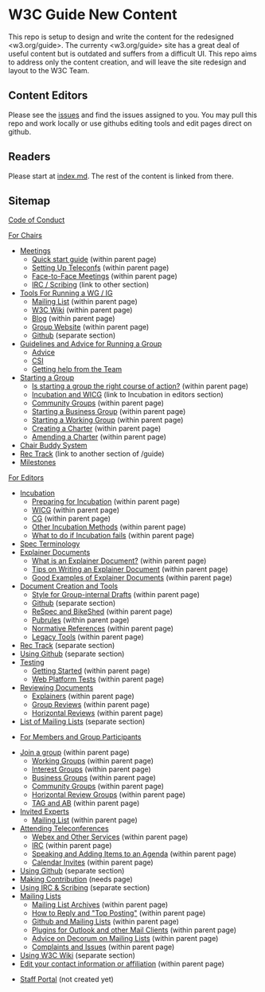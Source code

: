 # W3C Guide New Content
This repo is setup to design and write the content for the redesigned <w3.org/guide>. The currenty <w3.org/guide> site has a great deal of useful content but is outdated and suffers from a difficult UI. This repo aims to address only the content creation, and will leave the site redesign and layout to the W3C Team.

## Content Editors
Please see the [issues](https://github.com/nrooney/w3c_guide_new/issues) and find the issues assigned to you. You may pull this repo and work locally or use githubs editing tools and edit pages direct on github.

## Readers
Please start at [index.md](index.md). The rest of the content is linked from there.

## Sitemap
[Code of Conduct](code_of_conduct.md)

[For Chairs](chairs/index.md)
* [Meetings](meetings.md)
  * [Quick start guide](#) (within parent page)
  * [Setting Up Teleconfs](#) (within parent page)
  * [Face-to-Face Meetings](#) (within parent page)
  * [IRC / Scribing](#) (link to other section)
* [Tools For Running a WG / IG](tools.md)
  * [Mailing List](#) (within parent page)
  * [W3C Wiki](#) (within parent page)
  * [Blog](#) (within parent page)
  * [Group Website](#) (within parent page)
  * [Github](../github/index.md) (separate section)
* [Guidelines and Advice for Running a Group](advice.md)
  * [Advice](#advice)
  * [CSI](#csi)
  * [Getting help from the Team](#getting-help-from-the-team)
* [Starting a Group](starting_a_group.md)
  * [Is starting a group the right course of action?]() (within parent page)
  * [Incubation and WICG](../editors/incubation.md) (link to Incubation in editors section)
  * [Community Groups](#) (within parent page)
  * [Starting a Business Group](#) (within parent page)
  * [Starting a Working Group](#) (within parent page)
  * [Creating a Charter](#) (within parent page)
  * [Amending a Charter](#) (within parent page)
* [Chair Buddy System](buddysystem.md)
* [Rec Track](#) (link to another section of /guide)
* [Milestones](milestones.md)

[For Editors](editors/index.md)
* [Incubation](incubation.md)
  * [Preparing for Incubation](#) (within parent page)
  * [WICG](#) (within parent page)
  * [CG](#) (within parent page)
  * [Other Incubation Methods](#) (within parent page)
  * [What to do if Incubation fails](#) (within parent page)
* [Spec Terminology](terminology.md)
* [Explainer Documents](explainer.md)
  * [What is an Explainer Document?](#) (within parent page)
  * [Tips on Writing an Explainer Document](#) (within parent page)
  * [Good Examples of Explainer Documents](#) (within parent page)
* [Document Creation and Tools](tools.md)
  * [Style for Group-internal Drafts](#) (within parent page)
  * [Github](#) (separate section)
  * [ReSpec and BikeShed](#) (within parent page)
  * [Pubrules](#) (within parent page)
  * [Normative References](#) (within parent page)
  * [Legacy Tools](#) (within parent page)
* [Rec Track](index.md) (separate section)
* [Using Github](#) (separate section)
* [Testing](testing.md)
  * [Getting Started](#) (within parent page)
  * [Web Platform Tests](#) (within parent page)
* [Reviewing Documents](reviewing.md)
  * [Explainers](#) (within parent page)
  * [Group Reviews](#) (within parent page)
  * [Horizontal Reviews](#) (within parent page)
* [List of Mailing Lists](#) (separate section)

- [For Members and Group Participants](participants/index.md)
* [Join a group](#) (within parent page)
  * [Working Groups](#) (within parent page)
  * [Interest Groups](#) (within parent page)
  * [Business Groups](#) (within parent page)
  * [Community Groups](#) (within parent page)
  * [Horizontal Review Groups](#) (within parent page)
  * [TAG and AB](#) (within parent page)
* [Invited Experts](invited_experts.md)
  * [Mailing List](#) (within parent page)
* [Attending Teleconferences](teleconfs.md)
  * [Webex and Other Services](#) (within parent page)
  * [IRC](#irc) (within parent page)
  * [Speaking and Adding Items to an Agenda](#irc) (within parent page)
  * [Calendar Invites](#calendar-invites) (within parent page)
* [Using Github](../github/index.md) (separate section)
* [Making Contribution](#) (needs page)
* [Using IRC & Scribing](../irc_meetings.md) (separate section)
* [Mailing Lists](mailing_lists.md)
  * [Mailing List Archives](#) (within parent page)
  * [How to Reply and "Top Posting"](#) (within parent page)
  * [Github and Mailing Lists](#) (within parent page)
  * [Plugins for Outlook and other Mail Clients](#) (within parent page)
  * [Advice on Decorum on Mailing Lists](#) (within parent page)
  * [Complaints and Issues](#) (within parent page)
* [Using W3C Wiki](#) (separate section)
* [Edit your contact information or affiliation](#) (within parent page)

- [Staff Portal](#) (not created yet)






































